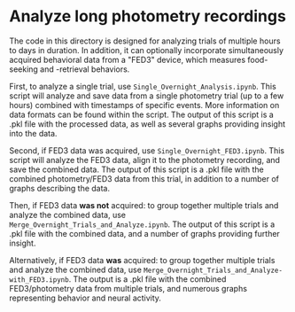 # Analyze long photometry recordings

The code in this directory is designed for analyzing trials of multiple hours to days in duration. In addition, it can optionally incorporate simultaneously acquired behavioral data from a "FED3" device, which measures food-seeking and -retrieval behaviors.

First, to analyze a single trial, use `Single_Overnight_Analysis.ipynb`. This script will analyze and save data from a single photometry trial (up to a few hours) combined with timestamps of specific events. More information on data formats can be found within the script. The output of this script is a .pkl file with the processed data, as well as several graphs providing insight into the data.

Second, if FED3 data was acquired, use `Single_Overnight_FED3.ipynb`. This script will analyze the FED3 data, align it to the photometry recording, and save the combined data. The output of this script is a .pkl file with the combined photometry/FED3 data from this trial, in addition to a number of graphs describing the data.

Then, if FED3 data **was not** acquired: to group together multiple trials and analyze the combined data, use `Merge_Overnight_Trials_and_Analyze.ipynb`. The output of this script is a .pkl file with the combined data, and a number of graphs providing further insight.

Alternatively, if FED3 data **was** acquired: to group together multiple trials and analyze the combined data, use `Merge_Overnight_Trials_and_Analyze-with_FED3.ipynb`. The output is a .pkl file with the combined FED3/photometry data from multiple trials, and numerous graphs representing behavior and neural activity.
